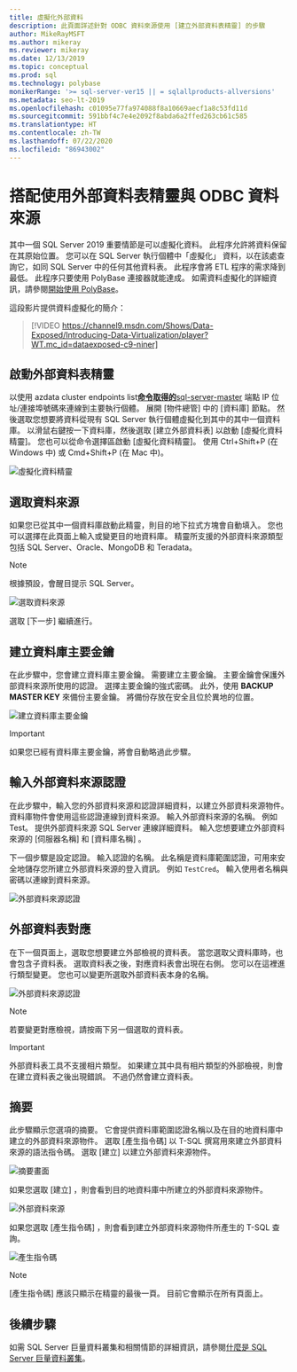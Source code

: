 ```yaml
---
title: 虛擬化外部資料
description: 此頁面詳述針對 ODBC 資料來源使用 [建立外部資料表精靈] 的步驟
author: MikeRayMSFT
ms.author: mikeray
ms.reviewer: mikeray
ms.date: 12/13/2019
ms.topic: conceptual
ms.prod: sql
ms.technology: polybase
monikerRange: '>= sql-server-ver15 || = sqlallproducts-allversions'
ms.metadata: seo-lt-2019
ms.openlocfilehash: c01095e77fa974088f8a10669aecf1a8c53fd11d
ms.sourcegitcommit: 591bbf4c7e4e2092f8abda6a2ffed263cb61c585
ms.translationtype: HT
ms.contentlocale: zh-TW
ms.lasthandoff: 07/22/2020
ms.locfileid: "86943002"
---
```

# <a name="use-the-external-table-wizard-with-odbc-data-sources"></a>搭配使用外部資料表精靈與 ODBC 資料來源

其中一個 SQL Server 2019 重要情節是可以虛擬化資料。 此程序允許將資料保留在其原始位置。 您可以在 SQL Server 執行個體中「虛擬化」  資料，以在該處查詢它，如同 SQL Server 中的任何其他資料表。 此程序會將 ETL 程序的需求降到最低。 此程序只要使用 PolyBase 連接器就能達成。 如需資料虛擬化的詳細資訊，請參閱[開始使用 PolyBase](polybase-guide.md)。

這段影片提供資料虛擬化的簡介：

> [!VIDEO https://channel9.msdn.com/Shows/Data-Exposed/Introducing-Data-Virtualization/player?WT.mc_id=dataexposed-c9-niner]


## <a name="start-the-external-table-wizard"></a>啟動外部資料表精靈

以使用  azdata cluster endpoints list[**命令取得的**sql-server-master](../../big-data-cluster/deployment-guidance.md#endpoints) 端點 IP 位址/連接埠號碼來連線到主要執行個體。 展開 [物件總管] 中的 [資料庫]  節點。 然後選取您想要將資料從現有 SQL Server 執行個體虛擬化到其中的其中一個資料庫。 以滑鼠右鍵按一下資料庫，然後選取 [建立外部資料表]  以啟動 [虛擬化資料精靈]。 您也可以從命令選擇區啟動 [虛擬化資料精靈]。 使用 Ctrl+Shift+P (在 Windows 中) 或 Cmd+Shift+P (在 Mac 中)。

![虛擬化資料精靈](media/data-virtualization/virtualize-data-wizard.png)
## <a name="select-a-data-source"></a>選取資料來源

如果您已從其中一個資料庫啟動此精靈，則目的地下拉式方塊會自動填入。 您也可以選擇在此頁面上輸入或變更目的地資料庫。 精靈所支援的外部資料來源類型包括 SQL Server、Oracle、MongoDB 和 Teradata。

> [!NOTE]
>根據預設，會醒目提示 SQL Server。


![選取資料來源](media/data-virtualization/select-data-source.png)

選取 [下一步]  繼續進行。

## <a name="create-a-database-master-key"></a>建立資料庫主要金鑰

在此步驟中，您會建立資料庫主要金鑰。 需要建立主要金鑰。 主要金鑰會保護外部資料來源所使用的認證。 選擇主要金鑰的強式密碼。 此外，使用 **BACKUP MASTER KEY** 來備份主要金鑰。 將備份存放在安全且位於異地的位置。

![建立資料庫主要金鑰](media/data-virtualization/virtualize-data-master-key.png)

> [!IMPORTANT]
> 如果您已經有資料庫主要金鑰，將會自動略過此步驟。

## <a name="enter-external-data-source-credentials"></a>輸入外部資料來源認證

在此步驟中，輸入您的外部資料來源和認證詳細資料，以建立外部資料來源物件。 資料庫物件會使用這些認證連線到資料來源。 輸入外部資料來源的名稱。 例如 Test。 提供外部資料來源 SQL Server 連線詳細資料。 輸入您想要建立外部資料來源的 [伺服器名稱]  和 [資料庫名稱]  。

下一個步驟是設定認證。 輸入認證的名稱。 此名稱是資料庫範圍認證，可用來安全地儲存您所建立外部資料來源的登入資訊。 例如 `TestCred`。 輸入使用者名稱與密碼以連線到資料來源。

![外部資料來源認證](media/data-virtualization/data-source-credentials.png)

## <a name="external-data-table-mapping"></a>外部資料表對應

在下一個頁面上，選取您想要建立外部檢視的資料表。 當您選取父資料庫時，也會包含子資料表。 選取資料表之後，對應資料表會出現在右側。 您可以在這裡進行類型變更。 您也可以變更所選取外部資料表本身的名稱。

![外部資料來源認證](media/data-virtualization/data-table-map.png)

> [!NOTE]
>若要變更對應檢視，請按兩下另一個選取的資料表。

> [!IMPORTANT]
>外部資料表工具不支援相片類型。 如果建立其中具有相片類型的外部檢視，則會在建立資料表之後出現錯誤。 不過仍然會建立資料表。

## <a name="summary"></a>摘要

此步驟顯示您選項的摘要。 它會提供資料庫範圍認證名稱以及在目的地資料庫中建立的外部資料來源物件。 選取 [產生指令碼]  以 T-SQL 撰寫用來建立外部資料來源的語法指令碼。 選取 [建立]  以建立外部資料來源物件。

![摘要畫面](media/data-virtualization/virtualize-data-summary.png)

如果您選取 [建立]  ，則會看到目的地資料庫中所建立的外部資料來源物件。

![外部資料來源](media/data-virtualization/external-data-sources.png)

如果您選取 [產生指令碼]  ，則會看到建立外部資料來源物件所產生的 T-SQL 查詢。

![產生指令碼](media/data-virtualization/generated-script.png)

> [!NOTE]
> [產生指令碼]  應該只顯示在精靈的最後一頁。 目前它會顯示在所有頁面上。

## <a name="next-steps"></a>後續步驟

如需 SQL Server 巨量資料叢集和相關情節的詳細資訊，請參閱[什麼是 SQL Server 巨量資料叢集](../../big-data-cluster/big-data-cluster-overview.md)。
